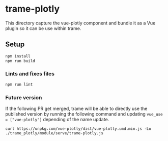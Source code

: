 # trame-plotly

This directory capture the vue-plotly component and bundle it as a Vue plugin so it can be use within trame.

## Setup

```bash
npm install
npm run build
```

### Lints and fixes files

```bash
npm run lint
```

### Future version

If the following PR get merged, trame will be able to directly use the published version by running the following command and updating `vue_use = ["vue-plotly"]` depending of the name update.

```
curl https://unpkg.com/vue-plotly/dist/vue-plotly.umd.min.js -Lo ./trame_plotly/module/serve/trame-plotly.js
```